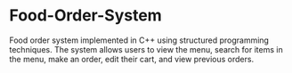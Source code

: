 # Food-Order-System
Food order system implemented in C++ using structured programming techniques. The system allows users to view the menu, search for items in the menu, make an order, edit their cart, and view previous orders.
